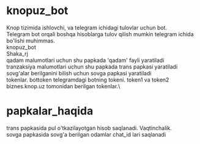 # knopuz_bot
Knop tizimida ishlovchi, va telegram ichidagi tulovlar uchun bot.\
Telegram bot orqali boshqa hisoblarga tulov qilish mumkin telegram ichida bo'lishi muhimmas.\
knopuz_bot\
Shaka_rj\
qadam malumotlari uchun shu papkada 'qadam' fayli yaratiladi\
tranzaksiya malumotlari uchun shu papkada trans papkasi yaratiladi\
sovg'alar berilganini bilish uchun sovga papkasi yaratiladi\
tokenlar. bottoken telegramdagi botning tokeni. token1 va token2 biznes.knop.uz tomonidan berilgan tokenlar.\
# papkalar_haqida 
trans papkasida pul o'tkazilayotgan hisob saqlanadi. Vaqtinchalik.\
sovga papkasida sovg'a berilgan odamlar chat_id lari saqlanadi
